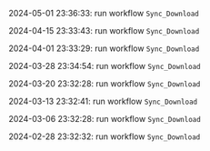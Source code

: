 2024-05-01 23:36:33: run workflow `Sync_Download` 

2024-04-15 23:33:43: run workflow `Sync_Download` 

2024-04-01 23:33:29: run workflow `Sync_Download` 

2024-03-28 23:34:54: run workflow `Sync_Download` 

2024-03-20 23:32:28: run workflow `Sync_Download` 

2024-03-13 23:32:41: run workflow `Sync_Download` 

2024-03-06 23:32:28: run workflow `Sync_Download` 

2024-02-28 23:32:32: run workflow `Sync_Download` 


